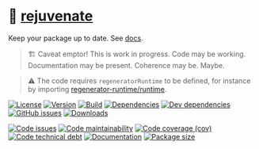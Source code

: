 :baby: [rejuvenate](https://make-github-pseudonymous-again.github.io/rejuvenate)
==

Keep your package up to date.
See [docs](https://make-github-pseudonymous-again.github.io/rejuvenate/index.html).

> :building_construction: Caveat emptor! This is work in progress. Code may be
> working. Documentation may be present. Coherence may be. Maybe.

> :warning: The code requires `regeneratorRuntime` to be defined, for instance by importing
> [regenerator-runtime/runtime](https://www.npmjs.com/package/regenerator-runtime).

[![License](https://img.shields.io/github/license/make-github-pseudonymous-again/rejuvenate.svg)](https://raw.githubusercontent.com/make-github-pseudonymous-again/rejuvenate/main/LICENSE)
[![Version](https://img.shields.io/npm/v/rejuvenate.svg)](https://www.npmjs.org/package/rejuvenate)
[![Build](https://img.shields.io/travis/make-github-pseudonymous-again/rejuvenate/main.svg)](https://travis-ci.org/make-github-pseudonymous-again/rejuvenate/branches)
[![Dependencies](https://img.shields.io/david/make-github-pseudonymous-again/rejuvenate.svg)](https://david-dm.org/make-github-pseudonymous-again/rejuvenate)
[![Dev dependencies](https://img.shields.io/david/dev/make-github-pseudonymous-again/rejuvenate.svg)](https://david-dm.org/make-github-pseudonymous-again/rejuvenate?type=dev)
[![GitHub issues](https://img.shields.io/github/issues/make-github-pseudonymous-again/rejuvenate.svg)](https://github.com/make-github-pseudonymous-again/rejuvenate/issues)
[![Downloads](https://img.shields.io/npm/dm/rejuvenate.svg)](https://www.npmjs.org/package/rejuvenate)

[![Code issues](https://img.shields.io/codeclimate/issues/make-github-pseudonymous-again/rejuvenate.svg)](https://codeclimate.com/github/make-github-pseudonymous-again/rejuvenate/issues)
[![Code maintainability](https://img.shields.io/codeclimate/maintainability/make-github-pseudonymous-again/rejuvenate.svg)](https://codeclimate.com/github/make-github-pseudonymous-again/rejuvenate/trends/churn)
[![Code coverage (cov)](https://img.shields.io/codecov/c/gh/make-github-pseudonymous-again/rejuvenate/main.svg)](https://codecov.io/gh/make-github-pseudonymous-again/rejuvenate)
[![Code technical debt](https://img.shields.io/codeclimate/tech-debt/make-github-pseudonymous-again/rejuvenate.svg)](https://codeclimate.com/github/make-github-pseudonymous-again/rejuvenate/trends/technical_debt)
[![Documentation](https://make-github-pseudonymous-again.github.io/rejuvenate/badge.svg)](https://make-github-pseudonymous-again.github.io/rejuvenate/source.html)
[![Package size](https://img.shields.io/bundlephobia/minzip/rejuvenate)](https://bundlephobia.com/result?p=rejuvenate)
